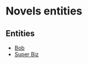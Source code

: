 # Novels entities

## Entities

* [Bob](../individuals/bob.md)
* [Super Biz](../organizations/super-biz.md)
